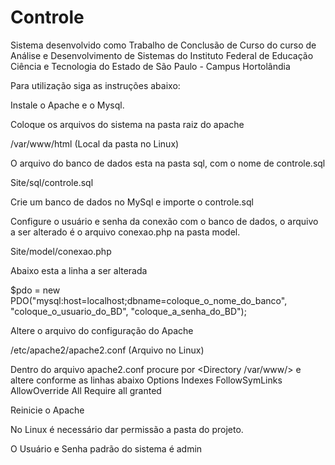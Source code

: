 # Controle
Sistema desenvolvido como Trabalho de Conclusão de Curso do curso de Análise e Desenvolvimento de Sistemas 
do Instituto Federal de Educação Ciência e Tecnologia do Estado de São Paulo - Campus Hortolândia

Para utilização siga as instruções abaixo:

Instale o Apache e o Mysql.

Coloque os arquivos do sistema na pasta raiz do apache

/var/www/html     (Local da pasta no Linux)

O arquivo do banco de dados esta na pasta sql, com o nome de controle.sql

Site/sql/controle.sql

Crie um banco de dados no MySql e importe o controle.sql

Configure o usuário e senha da conexão com o banco de dados, o arquivo a ser alterado é o arquivo conexao.php na pasta model.

Site/model/conexao.php

Abaixo esta a linha a ser alterada

$pdo = new PDO("mysql:host=localhost;dbname=coloque_o_nome_do_banco", "coloque_o_usuario_do_BD", "coloque_a_senha_do_BD");

Altere o arquivo do configuração do Apache

/etc/apache2/apache2.conf    (Arquivo no Linux)

Dentro do arquivo apache2.conf procure por <Directory /var/www/> e altere conforme as linhas abaixo
        Options Indexes FollowSymLinks
        AllowOverride All
        Require all granted

Reinicie o Apache

No Linux é necessário dar permissão a pasta do projeto.

O Usuário e Senha padrão do sistema é admin
